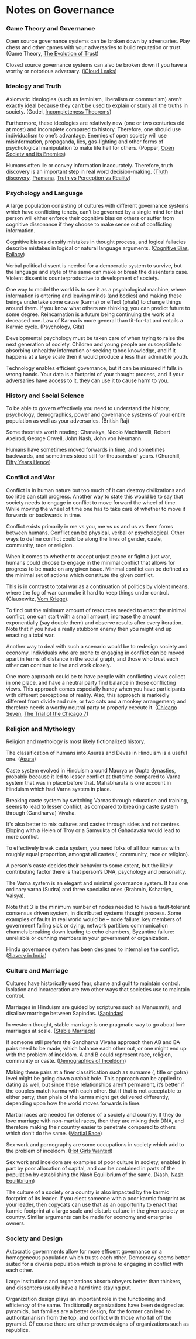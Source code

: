 # Notes on Governance

### Game Theory and Governance

Open source governance systems can be broken down by adversaries.
Play chess and other games with your adversaries to build reputation or trust.
(Game Theory, [The Evolution of Trust](https://ncase.me/trust/))

Closed source governance systems can also be broken down if you have a worthy
or notorious adversary.
([iCloud Leaks](https://en.wikipedia.org/wiki/2014_celebrity_nude_photo_leak))

### Ideology and Truth

Axiomatic ideologies (such as feminism, liberalism or communism) aren’t
exactly ideal because they can’t be used to explain or study all the truths in
society.
(Godel, [Incompleteness Theorems](https://en.wikipedia.org/wiki/G%C3%B6del%27s_incompleteness_theorems))

Furthermore, these ideologies are relatively new
(one or two centuries old at most) and incomplete compared to history.
Therefore, one should use individualism to one’s advantage.
Enemies of open society will use misinformation, propaganda, lies,
gas-lighting and other forms of psychological manipulation to make life hell
for others.
(Popper, [Open Society and its Enemies](https://www.economist.com/democracy-in-america/2016/01/31/from-the-archives-the-open-society-and-its-enemies-revisited))

Humans often lie or convey information inaccurately. Therefore, truth
discovery is an important step in real word decision-making.
([Truth discovery](https://en.wikipedia.org/wiki/Truth_discovery),
[Pramana](https://en.wikipedia.org/wiki/Pramana),
[Truth vs Perception vs Reality](https://ed.ted.com/on/AsddeXsA))

### Psychology and Language

A large population consisting of cultures with different governance systems
which have conflicting tenets, can’t be governed by a single mind for that
person will either enforce their cognitive bias on others or suffer from
cognitive dissonance if they choose to make sense out of conflicting
information.

Cognitive biases classify mistakes in thought process, and logical fallacies
describe mistakes in logical or natural language arguments.
([Cognitive Bias](https://en.wikipedia.org/wiki/Cognitive_bias),
[Fallacy](https://en.wikipedia.org/wiki/Fallacy))

Verbal political dissent is needed for a democratic system to survive, but the
language and style of the same can make or break the dissenter’s case. Violent
dissent is counterproductive to development of society.

One way to model the world is to see it as a psychological machine,
where information is entering and leaving minds (and bodies) and making these
beings undertake some cause (karma) or effect (phala) to change things around
them. If you know what others are thinking, you can predict future to some
degree. Reincarnation is a future being continuing the work of a deceased one.
Law of Karma is more general than tit-for-tat and entails a Karmic cycle.
(Psychology, Gita)

Developmental psychology must be taken care of when trying to raise the next
generation of society. Children and young people are susceptible to absorbing
unhealthy information or seeking taboo knowledge, and if it happens at a large
scale then it would produce a less than admirable youth.

Technology enables efficient governance, but it can be misused if falls in
wrong hands. Your data is a footprint of your thought process, and if your
adversaries have access to it, they can use it to cause harm to you.

### History and Social Science

To be able to govern effectively you need to understand the history,
psychology, demographics, power and governance systems of your entire
population as well as your adversaries. (British Raj)

Some theorists worth reading: Chanakya, Nicolo Machiavelli, Robert Axelrod,
George Orwell, John Nash, John von Neumann.

Humans have sometimes moved forwards in time, and sometimes backwards, and
sometimes stood still for thousands of years.
(Churchill, [Fifty Years Hence](https://www.nationalchurchillmuseum.org/fifty-years-hence.html))

### Conflict and War

Conflict is in human nature but too much of it can destroy civilizations and
too little can stall progress. Another way to state this would be to say that
society needs to engage in conflict to move forward the wheel of time.
While moving the wheel of time one has to take care of whether to move it
forwards or backwards in time.

Conflict exists primarily in me vs you, me vs us and us vs them forms between
humans. Conflict can be physical, verbal or psychological. Other ways to
define conflict could be along the lines of gender, caste, community, race or
religion.

When it comes to whether to accept unjust peace or fight a just war, humans
could choose to engage in the minimal conflict that allows
for progress to be made on any given issue. Minimal conflict can be defined
as the minimal set of actions which constitute the given conflict.

This is in contrast to total war as a continuation of politics by violent
means, where the fog of war can make it hard to keep things under control.
(Clausewitz, [Vom Kriege](https://en.wikipedia.org/wiki/On_War)).

To find out the minimum amount of resources needed to enact the minimal
conflict, one can start with a small amount, increase the amount
exponentially (say double them) and observe results after every iteration.
Note that if you have a really stubborn enemy then you might end up enacting a
total war.

Another way to deal with such a scenario would be to redesign society and
economy. Individuals who are prone to engaging in conflict can be moved apart
in terms of distance in the social graph, and those who trust each other can
continue to live and work closely.

One more approach could be to have people with conflicting views collect
in one place, and have a neutral party find balance in those conflicting
views. This approach comes especially handy when you have participants with
different perceptions of reality. Also, this approach is markedly different
from divide and rule, or two cats and a monkey arrangement; and therefore
needs a worthy neutral party to properly execute it.
([Chicago Seven](https://en.wikipedia.org/wiki/Chicago_Seven),
[The Trial of the Chicago 7](https://en.wikipedia.org/wiki/The_Trial_of_the_Chicago_7))

### Religion and Mythology

Religion and mythology is most likely fictionalized history.

The classification of humans into Asuras and Devas in Hinduism is a useful one.
([Asura](https://en.wikipedia.org/wiki/Asura))

Caste system evolved in Hinduism around Maurya or Gupta dynasties,
probably because it led to lesser conflict at that time compared to
Varna system that was in place before that. Mahabharata is one account in
Hinduism which had Varna system in place.

Breaking caste system by switching Varnas through education and training,
seems to lead to lesser conflict, as compared to breaking caste system
through (Gandharva) Vivaha.

It's also better to mix cultures and castes through sides and not centres.
Eloping with a Helen of Troy or a Samyukta of Gahadavala would lead to
more conflict.

To effectively break caste system, you need folks of all four varnas with
roughly equal proportion, amongst all castes (, community, race or religion).

A person’s caste decides their behavior to some extent, but the likely
contributing factor there is that person’s DNA, psychology and personality.

The Varna system is an elegant and minimal governance system. It has one
ordinary varna (Sudra) and three specialist ones (Brahmin, Kshatriya, Vaisya).

Note that 3 is the minimum number of nodes needed to have a fault-tolerant
consensus driven system, in distributed systems thought process. Some examples
of faults in real world would be – node failure: key members of government
falling sick or dying, network partition: communication channels breaking down
leading to echo chambers, Byzantine failure: unreliable or cunning members in
your government or organization.

Hindu governance system has been designed to internalise the conflict.
([Slavery in India](https://en.wikipedia.org/wiki/Slavery_in_India))

### Culture and Marriage

Cultures have historically used fear, shame and guilt to maintain control.
Isolation and Incarceration are two other ways that societies use to
maintain control.

Marriages in Hinduism are guided by scriptures such as Manusmriti, and
disallow marriage between Sapindas.
([Sapindas](https://en.wikipedia.org/wiki/Sapinda))

In western thought, stable marriage is one pragmatic way to go about love
marriages at scale.
([Stable Marriage](https://en.wikipedia.org/wiki/Stable_marriage_problem))

If someone still prefers the Gandharva Vivaha approach then AB and BA pairs
need to be made, which balance each other out, or one might end up with the
problem of inceldom. A and B could represent race, religion, community or
caste.
([Demographics of Inceldom](https://incels.wiki/w/Demographics_of_inceldom))

Making these pairs at a finer classification such as surname (, title or
gotra) level might be going down a rabbit hole. This approach can be applied
to dating as well, but since these relationships aren’t permanent, it’s better
if the couples match karma with each other. But if that is not acceptable to
either party, then phala of the karma might get delivered differently,
depending upon how the world moves forwards in time.

Martial races are needed for defense of a society and country. If they do love
marriage with non-martial races, then they are mixing their DNA, and therefore
making their country easier to penetrate compared to others which don’t do the
same. ([Martial Race](https://en.wikipedia.org/wiki/Martial_race))

Sex work and pornography are some occupations in society which add to
the problem of inceldom.
([Hot Girls Wanted](https://en.wikipedia.org/wiki/Hot_Girls_Wanted))

Sex work and inceldom are examples of poor culture in society, enabled in
part by poor allocation of capital, and can be contained in parts of the
population by establishing the Nash Equilibrium of the same.
(Nash, [Nash Equilibrium](https://en.wikipedia.org/wiki/Nash_equilibrium))

The culture of a society or a country is also impacted by the karmic footprint
of its leader. If you elect someone with a poor karmic footprint as your
leader, then copycats can use that as an opportunity to enact that karmic
footprint at a large scale and disturb culture in the given society or
country. Similar arguments can be made for economy and enterprise owners.

### Society and Design

Autocratic governments allow for more efficent governance on a homogeneous
population which trusts each other. Democracy seems better suited for a
diverse population which is prone to engaging in conflict with each other.

Large institutions and organizations absorb obeyers better than thinkers, and
dissenters usually have a hard time staying put.

Organization design plays an important role in the functioning and efficiency
of the same. Traditionally organizations have been designed as pyramids, but
families are a better design, for the former can lead to authoritarianism from
the top, and conflict with those who fall off the pyramid. Of course there are
other proven designs of organizations such as republics.
